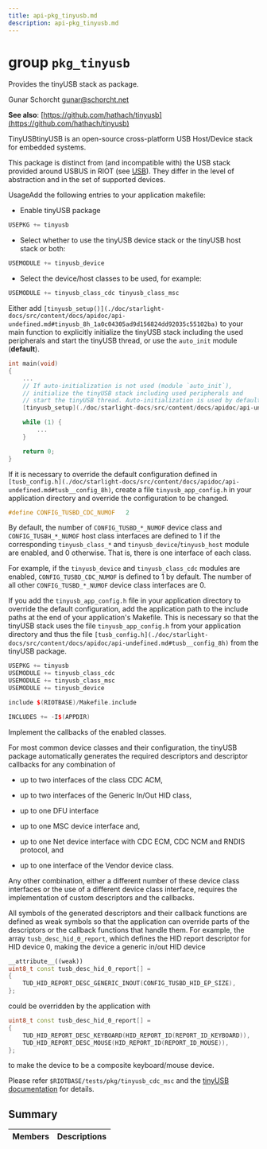 ```yaml
---
title: api-pkg_tinyusb.md
description: api-pkg_tinyusb.md
---
```

# group `pkg_tinyusb` 

Provides the tinyUSB stack as package.

Gunar Schorcht [gunar@schorcht.net](mailto:gunar@schorcht.net)

**See also**: [https://github.com/hathach/tinyusb](https://github.com/hathach/tinyusb)

TinyUSBtinyUSB is an open-source cross-platform USB Host/Device stack for embedded systems.

This package is distinct from (and incompatible with) the USB stack provided around USBUS in RIOT (see [USB](./doc/starlight-docs/src/content/docs/apidoc/api-undefined.md#group__usb)). They differ in the level of abstraction and in the set of supported devices.

UsageAdd the following entries to your application makefile:

* Enable tinyUSB package 
```cpp
USEPKG += tinyusb
```

* Select whether to use the tinyUSB device stack or the tinyUSB host stack or both: 
```cpp
USEMODULE += tinyusb_device
```

* Select the device/host classes to be used, for example: 
```cpp
USEMODULE += tinyusb_class_cdc tinyusb_class_msc
```

Either add `[tinyusb_setup()](./doc/starlight-docs/src/content/docs/apidoc/api-undefined.md#tinyusb_8h_1a0c04305ad9d156824dd92035c55102ba)` to your main function to explicitly initialize the tinyUSB stack including the used peripherals and start the tinyUSB thread, or use the `auto_init` module (**default**).

```cpp
int main(void)
{
    ...
    // If auto-initialization is not used (module `auto_init`),
    // initialize the tinyUSB stack including used peripherals and
    // start the tinyUSB thread. Auto-initialization is used by default.
    [tinyusb_setup](./doc/starlight-docs/src/content/docs/apidoc/api-undefined.md#tinyusb_8h_1a0c04305ad9d156824dd92035c55102ba)();

    while (1) {
        ...
    }

    return 0;
}
```

If it is necessary to override the default configuration defined in `[tusb_config.h](./doc/starlight-docs/src/content/docs/apidoc/api-undefined.md#tusb__config_8h)`, create a file `tinyusb_app_config.h` in your application directory and override the configuration to be changed. 
```cpp
#define CONFIG_TUSBD_CDC_NUMOF   2
```

By default, the number of `CONFIG_TUSBD_*_NUMOF` device class and `CONFIG_TUSBH_*_NUMOF` host class interfaces are defined to 1 if the corresponding `tinyusb_class_*` and `tinyusb_device`/`tinyusb_host` module are enabled, and 0 otherwise. That is, there is one interface of each class.

For example, if the `tinyusb_device` and `tinyusb_class_cdc` modules are enabled, `CONFIG_TUSBD_CDC_NUMOF` is defined to 1 by default. The number of all other `CONFIG_TUSBD_*_NUMOF` device class interfaces are 0.

If you add the `tinyusb_app_config.h` file in your application directory to override the default configuration, add the application path to the include paths at the end of your application's Makefile. This is necessary so that the tinyUSB stack uses the file `tinyusb_app_config.h` from your application directory and thus the file `[tusb_config.h](./doc/starlight-docs/src/content/docs/apidoc/api-undefined.md#tusb__config_8h)` from the tinyUSB package. 
```cpp
USEPKG += tinyusb
USEMODULE += tinyusb_class_cdc
USEMODULE += tinyusb_class_msc
USEMODULE += tinyusb_device

include $(RIOTBASE)/Makefile.include

INCLUDES += -I$(APPDIR)
```

Implement the callbacks of the enabled classes.

For most common device classes and their configuration, the tinyUSB package automatically generates the required descriptors and descriptor callbacks for any combination of

* up to two interfaces of the class CDC ACM,

* up to two interfaces of the Generic In/Out HID class,

* up to one DFU interface

* up to one MSC device interface and,

* up to one Net device interface with CDC ECM, CDC NCM and RNDIS protocol, and

* up to one interface of the Vendor device class.

Any other combination, either a different number of these device class interfaces or the use of a different device class interface, requires the implementation of custom descriptors and the callbacks.

All symbols of the generated descriptors and their callback functions are defined as weak symbols so that the application can override parts of the descriptors or the callback functions that handle them. For example, the array `tusb_desc_hid_0_report`, which defines the HID report descriptor for HID device 0, making the device a generic in/out HID device

```cpp
__attribute__((weak))
uint8_t const tusb_desc_hid_0_report[] =
{
    TUD_HID_REPORT_DESC_GENERIC_INOUT(CONFIG_TUSBD_HID_EP_SIZE),
};
```

could be overridden by the application with

```cpp
uint8_t const tusb_desc_hid_0_report[] =
{
    TUD_HID_REPORT_DESC_KEYBOARD(HID_REPORT_ID(REPORT_ID_KEYBOARD)),
    TUD_HID_REPORT_DESC_MOUSE(HID_REPORT_ID(REPORT_ID_MOUSE)),
};
```

to make the device to be a composite keyboard/mouse device.

Please refer `$RIOTBASE/tests/pkg/tinyusb_cdc_msc` and the [tinyUSB documentation](https://docs.tinyusb.org/en/latest/reference/getting_started.html) for details.

## Summary

 Members                        | Descriptions                                
--------------------------------|---------------------------------------------

